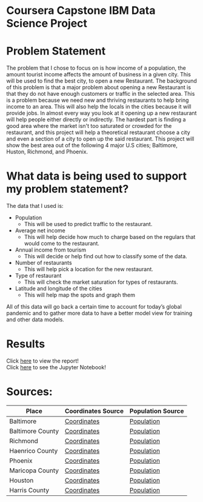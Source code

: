 # Coursera Capstone IBM Data Science Project

# Problem Statement 
The problem that I chose to focus on is how income of a
population, the amount tourist income affects the amount of business
in a given city. This will be used to find the best city, to open a new
Restaurant. The background of this problem is that a major problem
about opening a new Restaurant is that they do not have enough
customers or traffic in the selected area. This is a problem because
we need new and thriving restaurants to help bring income to an area.
This will also help the locals in the cities because it will provide jobs. In
almost every way you look at it opening up a new restaurant will help
people either directly or indirectly. The hardest part is finding a good
area where the market isn't too saturated or crowded for the
restaurant, and this project will help a theoretical restaurant choose a
city and even a section of a city to open up the said restaurant. This
project will show the best area out of the following 4 major U.S cities;
Baltimore, Huston, Richmond, and Phoenix.

# What data is being used to support my problem statement?
The data that I used is:
- Population
  - This will be used to predict traffic to the restaurant.
- Average net income
  - This will help decide how much to charge based on the regulars that would come to the restaurant.
- Annual income from tourism
  - This will decide or help find out how to classify some of the data.
- Number of restaurants
  - This will help pick a location for the new restaurant.
- Type of restaurant
  - This will check the market saturation for types of restaurants.
- Latitude and longitude of the cities
  - This will help map the spots and graph them

All of this data will go back a certain time to account for today’s global
pandemic and to gather more data to have a better model view for
training and other data models.

# Results
Click [here](https://github.com/sschatz1997/Coursera_Capstone_IBM/blob/master/reports/Report.pdf) to view the report! \
Click [here](https://github.com/sschatz1997/Coursera_Capstone_IBM/blob/master/jupyter-notebook/finalDone.ipynb) to see the Jupyter Notebook!


# Sources:
| Place | Coordinates Source | Population Source |
| ------ | ------ |  ------ |
| Baltimore | [Coordinates](https://geohack.toolforge.org/geohack.php?pagename=Baltimore&params=39_17_N_76_37_W_type:city(650000)_region:US-MD) | [Population](https://en.wikipedia.org/wiki/Baltimore#Population) |
| Baltimore County | [Coordinates](https://geohack.toolforge.org/geohack.php?pagename=Baltimore_County,_Maryland&params=39_24_N_76_36_W_type:adm2nd_region:US-MD) |[Population](https://en.wikipedia.org/wiki/Baltimore_County,_Maryland) |
| Richmond | [Coordinates](https://geohack.toolforge.org/geohack.php?pagename=Richmond,_Virginia&params=37_32_N_77_28_W_) | [Population](https://en.wikipedia.org/wiki/Richmond,_Virginia) |
| Haenrico County | [Coordinates](https://geohack.toolforge.org/geohack.php?pagename=Henrico_County,_Virginia&params=37.55_N_77.4_W_type:adm2nd_region:US-VA_source:UScensus1990) | [Population](https://en.wikipedia.org/wiki/Henrico_County,_Virginia) |
| Phoenix | [Coordinates](https://geohack.toolforge.org/geohack.php?pagename=Phoenix,_Arizonparams=33_27_N_112_04_W_region:US-AZ_type:city(1445632)) | [Population](https://en.wikipedia.org/wiki/Phoenix,_Arizona) | 
| Maricopa County | [Coordinates](https://geohack.toolforge.org/geohack.php?pagename=Maricopa_County,_Arizona&params=33_30_50_N_112_28_33_W_region:US-AZ_type:adm2nd) | [Population](https://en.wikipedia.org/wiki/Maricopa_County,_Arizona) | 
| Houston | [Coordinates](https://geohack.toolforge.org/geohack.php?pagename=Houston&params=29_45_46_N_95_22_59_W_region:US-TX_type:city(2099451)s) | [Population](https://en.wikipedia.org/wiki/Houston) |
| Harris County | [Coordinates](https://geohack.toolforge.org/geohack.php?pagename=Harris_County,_Texas&params=29.86_N_95.39_W_type:adm2nd_region:US-TX_source:UScensus1990) | [Population](https://en.wikipedia.org/wiki/Harris_County,_Texas) |

